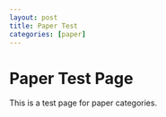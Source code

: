 ```yaml
---
layout: post
title: Paper Test
categories: [paper]
---
```


# Paper Test Page

This is a test page for paper categories.